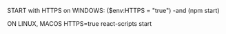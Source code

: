 START with HTTPS on WINDOWS:
($env:HTTPS = "true") -and (npm start)

ON LINUX, MACOS
HTTPS=true react-scripts start